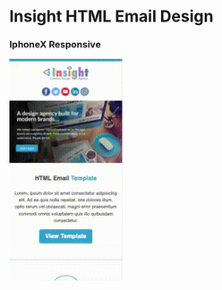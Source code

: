 # Insight HTML Email Design


### IphoneX Responsive
![insighthtmlemaildesign](img/InsightHTMLEmail.gif)